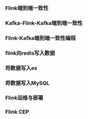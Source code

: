 ### Flink端到端一致性

### Kafka-Flink-Kafka端到端一致性

### Flink-Kafka端到端一致性编程

### flink向redis写入数据

### 将数据写入es

### 将数据写入MySQL

### Flink运维与部署

### Flink CEP